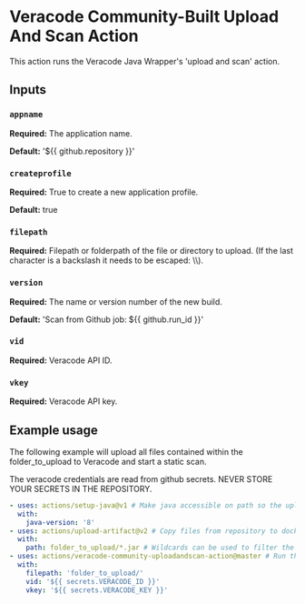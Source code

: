 # Veracode Community-Built Upload And Scan Action

This action runs the Veracode Java Wrapper's 'upload and scan' action.

## Inputs

### `appname` 
**Required:** The application name.

**Default:** '${{ github.repository }}'

### `createprofile`
**Required:**  True to create a new application profile.

**Default:** true

### `filepath`
**Required:** Filepath or folderpath of the file or directory to upload. (If the last character is a backslash it needs to be escaped: \\\\).

### `version`
**Required:** The name or version number of the new build.

**Default:** 'Scan from Github job: ${{ github.run_id }}'

### `vid`
**Required:** Veracode API ID.

### `vkey`
**Required:** Veracode API key.

## Example usage

The following example will upload all files contained within the folder_to_upload to Veracode and start a static scan.

The veracode credentials are read from github secrets. NEVER STORE YOUR SECRETS IN THE REPOSITORY.

```yaml
- uses: actions/setup-java@v1 # Make java accessible on path so the uploadandscan action can run.
  with: 
    java-version: '8'
- uses: actions/upload-artifact@v2 # Copy files from repository to docker container so the next uploadandscan action can access them.
  with:
    path: folder_to_upload/*.jar # Wildcards can be used to filter the files copied into the container. See: https://github.com/actions/upload-artifact
- uses: actions/veracode-community-uploadandscan-action@master # Run the uploadandscan action. Inputs are described above.
  with:
    filepath: 'folder_to_upload/'
    vid: '${{ secrets.VERACODE_ID }}'
    vkey: '${{ secrets.VERACODE_KEY }}'
```

